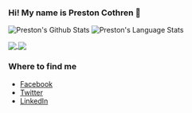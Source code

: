 ### Hi! My name is Preston Cothren 👋

![Preston's Github Stats](https://github-readme-stats.vercel.app/api?username=Pcothren&show_icons=true&count_private=true&show_icons=true&theme=dracula)
![Preston's Language Stats](https://github-readme-stats.vercel.app/api/top-langs/?username=hoffstadt&layout=compact&card_width=250&langs_count=6&theme=dracula)

<a href="https://github.com/hoffstadt/DearPyGui">
  <img align="center" src="https://github-readme-stats.vercel.app/api/pin/?username=hoffstadt&repo=DearPyGui&theme=dracula">
</a>
<a href="https://github.com/Pcothren/DearPyGui-Examples">
  <img align="center" src="https://github-readme-stats.vercel.app/api/pin/?username=Pcothren&repo=DearPyGui-Examples&theme=dracula">
</a>

### Where to find me
- [Facebook](https://www.facebook.com/preston.cothren.9)
- [Twitter](https://twitter.com/toulaboy3)
- [LinkedIn](https://www.linkedin.com/in/preston-cothren-00824190/)
